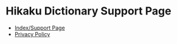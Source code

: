 # Hikaku Dictionary Support Page

- [Index/Support Page](https://ivanlions.github.io/hikakuDictionary/index.html)
- [Privacy Policy](https://ivanlions.github.io/hikakuDictionary/privacy-policy.html)
